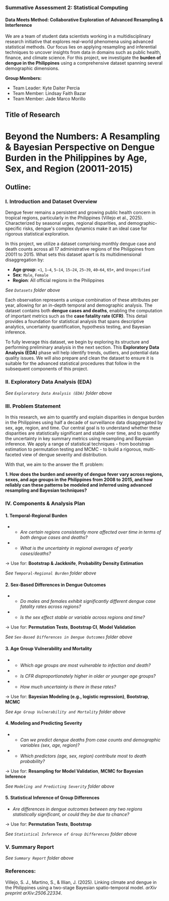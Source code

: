 ### Summative Assessment 2: Statistical Computing

#### Data Meets Method: Collaborative Exploration of Advanced Resampling & Interference

We are a team of student data scientists working in a multidisciplinary research initiative that explores real-world phenomena using advanced statistical methods. Our focus lies on applying resampling and inferential techniques to uncover insights from data in domains such as public health, finance, and climate science. For this project, we investigate the **burden of dengue in the Philippines** using a comprehensive dataset spanning several demographic dimensions.

**Group Members:**
* Team Leader: Kyte Daiter Percia
* Team Member: Lindsay Faith Bazar
* Team Member: Jade Marco Morillo

## Title of Research

# Beyond the Numbers: A Resampling & Bayesian Perspective on Dengue Burden in the Philippines by Age, Sex, and Region (20011-2015)

## Outline:

### **I. Introduction and Dataset Overview**

Dengue fever remains a persistent and growing public health concern in tropical regions, particularly in the Philippines (Villejo et al., 2025). Characterized by seasonal urges, regional disparities, and demographic-specific risks, dengue's complex dynamics make it an ideal case for rigorous statistical exploration.

In this project, we utilize a dataset comprising monthly dengue case and death counts across all 17 administrative regions of the Philippines from 20011 to 2015. What sets this dataset apart is its multidimensional disaggregation by:

* **Age group**: `<1`, `1–4`, `5–14`, `15–24`, `25–39`, `40–64`, `65+`, and `Unspecified`
* **Sex**: `Male`, `Female`
* **Region**: All official regions in the Philippines

*See `Datasets` folder above* 

Each observation represents a unique combination of these attributes per year, allowing for an in-depth temporal and demographic analysis. The dataset contains both **dengue cases and deaths**, enabling the computation of important metrics such as the **case fatality rate (CFR)**. This detail provides a foundation for statistical analysis that spans descriptive analytics, uncertainty quantification, hypothesis testing, and Bayesian inference.

To fully leverage this dataset, we begin by exploring its structure and performing preliminary analysis in the next section. This **Exploratory Data Analysis (EDA)** phase will help identify trends, outliers, and potential data quality issues. We will also prepare and clean the dataset to ensure it is suitable for the advanced statistical procedures that follow in the subsequent components of this project.

### **II. Exploratory Data Analysis (EDA)**

*See `Exploratory Data Analysis (EDA)` folder above*

### **III. Problem Statement**

In this research, we aim to quantify and explain disparities in dengue burden in the Philippines using half a decade of surveillance data disaggregated by sex, age, region, and time. Our central goal is to understand whether these disparities are statistically significant and stable over time, and to quantify the uncertainty in key summary metrics using resampling and Bayesian inference. We apply a range of statistical techniques - from bootstrap estimation to permutation testing and MCMC - to build a rigorous, multi-faceted view of dengue severity and distribution.

With that, we aim to the answer the ff. problem:

**1. How does the burden and severity of dengue fever vary across regions, sexes, and age groups in the Philippines from 2008 to 2015, and how reliably can these patterns be modeled and inferred using advanced resampling and Bayesian techniques?**


### **IV. Components & Analysis Plan**

#### **1. Temporal-Regional Burden**

* * *Are certain regions consistently more affected over time in terms of both dengue cases and deaths?*
* * *What is the uncertainty in regional averages of yearly cases/deaths?*

→ Use for: **Bootstrap & Jackknife**, **Probability Density Estimation**

*See `Temporal-Regional Burden` folder above*

#### **2. Sex-Based Differences in Dengue Outcomes**

* * *Do males and females exhibit significantly different dengue case fatality rates across regions?*
* * *Is the sex effect stable or variable across regions and time?*
 
→ Use for: **Permutation Tests**, **Bootstrap CI**, **Model Validation**

*See `Sex-Based Differences in Dengue Outcomes` folder above*

#### **3. Age Group Vulnerability and Mortality**

* * *Which age groups are most vulnerable to infection and death?*
* * *Is CFR disproportionately higher in older or younger age groups?*
* * *How much uncertainty is there in these rates?*

→ Use for: **Bayesian Modeling (e.g., logistic regression)**, **Bootstrap**, **MCMC**

*See `Age Group Vulnerability and Mortality` folder above*

#### **4. Modeling and Predicting Severity**

* * *Can we predict dengue deaths from case counts and demographic variables (sex, age, region)?*
* * *Which predictors (age, sex, region) contribute most to death probability?*

→ Use for: **Resampling for Model Validation**, **MCMC for Bayesian Inference**

*See `Modeling and Predicting Severity` folder above*

#### **5. Statistical Inference of Group Differences**

* *Are differences in dengue outcomes between any two regions statistically significant, or could they be due to chance?*

→ Use for: **Permutation Tests**, **Bootstrap**

*See `Statistical Inference of Group Differences` folder above*

### **V. Summary Report**

*See `Summary Report` folder above*

### References:

Villejo, S. J., Martino, S., & Illian, J. (2025). Linking climate and dengue in the Philippines using a two-stage Bayesian spatio-temporal model. *arXiv preprint arXiv:2506.22334*.
